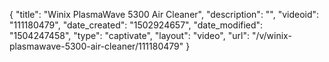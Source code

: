 {
    "title": "Winix PlasmaWave 5300 Air Cleaner",
    "description": "",
    "videoid": "111180479",
    "date_created": "1502924657",
    "date_modified": "1504247458",
    "type": "captivate",
    "layout": "video",
    "url": "\/v\/winix-plasmawave-5300-air-cleaner\/111180479"
}